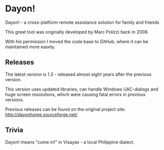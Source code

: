 # Dayon!
Dayon! - a cross-platform remote assistance solution for family and friends

This great tool was originally developed by Marc Polizzi back in 2008.

With his permission I moved the code base to GitHub, where it can be maintained more easely.

## Releases

The latest version is 1.3 - released almost eight years after the previous version.

This version uses updated libraries, can handle Windows UAC-dialogs and huge screen resolutions, which were causing fatal errors in previous versions.

Previous releases can be found on the original project site: http://dayonhome.sourceforge.net/

## Trivia

Dayon! means "come in!" in Visayas - a local Philippine dialect. 

